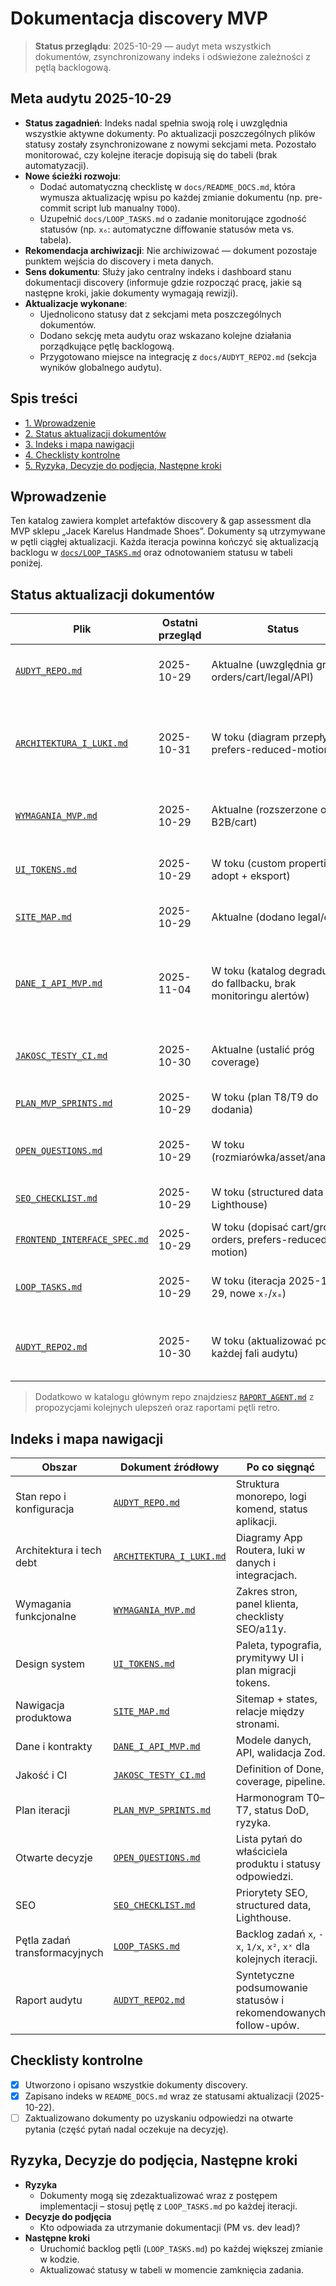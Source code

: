 # Dokumentacja discovery MVP

> **Status przeglądu**: 2025-10-29 — audyt meta wszystkich dokumentów, zsynchronizowany indeks i odświeżone zależności z pętlą backlogową.

## Meta audytu 2025-10-29
- **Status zagadnień**: Indeks nadal spełnia swoją rolę i uwzględnia wszystkie aktywne dokumenty. Po aktualizacji poszczególnych plików statusy zostały zsynchronizowane z nowymi sekcjami meta. Pozostało monitorować, czy kolejne iteracje dopisują się do tabeli (brak automatyzacji).
- **Nowe ścieżki rozwoju**:
  - Dodać automatyczną checklistę w `docs/README_DOCS.md`, która wymusza aktualizację wpisu po każdej zmianie dokumentu (np. pre-commit script lub manualny `TODO`).
  - Uzupełnić `docs/LOOP_TASKS.md` o zadanie monitorujące zgodność statusów (np. `x₆`: automatyczne diffowanie statusów meta vs. tabela).
- **Rekomendacja archiwizacji**: Nie archiwizować — dokument pozostaje punktem wejścia do discovery i meta danych.
- **Sens dokumentu**: Służy jako centralny indeks i dashboard stanu dokumentacji discovery (informuje gdzie rozpocząć pracę, jakie są następne kroki, jakie dokumenty wymagają rewizji).
- **Aktualizacje wykonane**:
  - Ujednolicono statusy dat z sekcjami meta poszczególnych dokumentów.
  - Dodano sekcję meta audytu oraz wskazano kolejne działania porządkujące pętlę backlogową.
  - Przygotowano miejsce na integrację z `docs/AUDYT_REPO2.md` (sekcja wyników globalnego audytu).

## Spis treści
- [1. Wprowadzenie](#wprowadzenie)
- [2. Status aktualizacji dokumentów](#status-aktualizacji-dokumentow)
- [3. Indeks i mapa nawigacji](#indeks-i-mapa-nawigacji)
- [4. Checklisty kontrolne](#checklisty-kontrolne)
- [5. Ryzyka, Decyzje do podjęcia, Następne kroki](#ryzyka-decyzje-do-podjecia-nastepne-kroki)

## Wprowadzenie
Ten katalog zawiera komplet artefaktów discovery & gap assessment dla MVP sklepu „Jacek Karelus Handmade Shoes”. Dokumenty są utrzymywane w pętli ciągłej aktualizacji. Każda iteracja powinna kończyć się aktualizacją backlogu w [`docs/LOOP_TASKS.md`](./LOOP_TASKS.md) oraz odnotowaniem statusu w tabeli poniżej.

## Status aktualizacji dokumentów
| Plik | Ostatni przegląd | Status | Kolejny krok w pętli |
| --- | --- | --- | --- |
| [`AUDYT_REPO.md`](./AUDYT_REPO.md) | 2025-10-29 | Aktualne (uwzględnia group-orders/cart/legal/API) | Zweryfikować po dodaniu nowych aplikacji lub migracji Drizzle. |
| [`ARCHITEKTURA_I_LUKI.md`](./ARCHITEKTURA_I_LUKI.md) | 2025-10-31 | W toku (diagram przepływu, prefers-reduced-motion) | Przygotować diagram danych (UI ↔ cache ↔ Drizzle) i zaplanować monitoring `/api/catalog/health`. |
| [`WYMAGANIA_MVP.md`](./WYMAGANIA_MVP.md) | 2025-10-29 | Aktualne (rozszerzone o B2B/cart) | Zamknąć TODO dla backendu zamówień i rozszerzenia SEO (robots/sitemap). |
| [`UI_TOKENS.md`](./UI_TOKENS.md) | 2025-10-29 | W toku (custom properties adopt + eksport) | Rozszerzyć tokens na nowe widoki i przygotować eksport JSON. |
| [`SITE_MAP.md`](./SITE_MAP.md) | 2025-10-29 | Aktualne (dodano legal/cart) | Dopisać mapy ekranów dla `/cart` i `/group-orders`. |
| [`DANE_I_API_MVP.md`](./DANE_I_API_MVP.md) | 2025-11-04 | W toku (katalog degraduje się do fallbacku, brak monitoringu alertów) | Dopisać testy SSR katalogu (`pnpm test:integration`) i opisać alerting healthchecku + obserwację ostrzeżeń fallbacku. |
| [`JAKOSC_TESTY_CI.md`](./JAKOSC_TESTY_CI.md) | 2025-10-30 | Aktualne (ustalić próg coverage) | Zdecydować o progu coverage i automatyzacji checklisty PR. |
| [`PLAN_MVP_SPRINTS.md`](./PLAN_MVP_SPRINTS.md) | 2025-10-29 | W toku (plan T8/T9 do dodania) | Dopisać zadania dla `/group-orders` i `/cart`. |
| [`OPEN_QUESTIONS.md`](./OPEN_QUESTIONS.md) | 2025-10-29 | W toku (rozmiarówka/asset/analityka) | Zaplanować warsztat discovery i zebrać materiały brandowe. |
| [`SEO_CHECKLIST.md`](./SEO_CHECKLIST.md) | 2025-10-29 | W toku (structured data + Lighthouse) | Przygotować snippet `JSON-LD` i checklistę testów SEO. |
| [`FRONTEND_INTERFACE_SPEC.md`](./FRONTEND_INTERFACE_SPEC.md) | 2025-10-29 | W toku (dopisać cart/group-orders, prefers-reduced-motion) | Uzupełnić sekcje nowych widoków i checklistę ruchu. |
| [`LOOP_TASKS.md`](./LOOP_TASKS.md) | 2025-10-29 | W toku (iteracja 2025-10-29, nowe `x₇`/`x₈`) | Zaplanować kolejną iterację po domknięciu zadań `x₁`–`x₆`. |
| [`AUDYT_REPO2.md`](./AUDYT_REPO2.md) | 2025-10-30 | W toku (aktualizować po każdej fali audytu) | Synchronizować statusy `x₆`–`x₈` po zmianach w dokumentacji discovery. |

> Dodatkowo w katalogu głównym repo znajdziesz [`RAPORT_AGENT.md`](../RAPORT_AGENT.md) z propozycjami kolejnych ulepszeń oraz raportami pętli retro.

## Indeks i mapa nawigacji
| Obszar | Dokument źródłowy | Po co sięgnąć |
| --- | --- | --- |
| Stan repo i konfiguracja | [`AUDYT_REPO.md`](./AUDYT_REPO.md) | Struktura monorepo, logi komend, status aplikacji. |
| Architektura i tech debt | [`ARCHITEKTURA_I_LUKI.md`](./ARCHITEKTURA_I_LUKI.md) | Diagramy App Routera, luki w danych i integracjach. |
| Wymagania funkcjonalne | [`WYMAGANIA_MVP.md`](./WYMAGANIA_MVP.md) | Zakres stron, panel klienta, checklisty SEO/a11y. |
| Design system | [`UI_TOKENS.md`](./UI_TOKENS.md) | Paleta, typografia, prymitywy UI i plan migracji tokens. |
| Nawigacja produktowa | [`SITE_MAP.md`](./SITE_MAP.md) | Sitemap + states, relacje między stronami. |
| Dane i kontrakty | [`DANE_I_API_MVP.md`](./DANE_I_API_MVP.md) | Modele danych, API, walidacja Zod. |
| Jakość i CI | [`JAKOSC_TESTY_CI.md`](./JAKOSC_TESTY_CI.md) | Definition of Done, coverage, pipeline. |
| Plan iteracji | [`PLAN_MVP_SPRINTS.md`](./PLAN_MVP_SPRINTS.md) | Harmonogram T0–T7, status DoD, ryzyka. |
| Otwarte decyzje | [`OPEN_QUESTIONS.md`](./OPEN_QUESTIONS.md) | Lista pytań do właściciela produktu i statusy odpowiedzi. |
| SEO | [`SEO_CHECKLIST.md`](./SEO_CHECKLIST.md) | Priorytety SEO, structured data, Lighthouse. |
| Pętla zadań transformacyjnych | [`LOOP_TASKS.md`](./LOOP_TASKS.md) | Backlog zadań `x`, `-x`, `1/x`, `x²`, `xˣ` dla kolejnych iteracji. |
| Raport audytu | [`AUDYT_REPO2.md`](./AUDYT_REPO2.md) | Syntetyczne podsumowanie statusów i rekomendowanych follow-upów. |

## Checklisty kontrolne
- [x] Utworzono i opisano wszystkie dokumenty discovery.
- [x] Zapisano indeks w `README_DOCS.md` wraz ze statusami aktualizacji (2025-10-22).
- [ ] Zaktualizowano dokumenty po uzyskaniu odpowiedzi na otwarte pytania (część pytań nadal oczekuje na decyzję).

## Ryzyka, Decyzje do podjęcia, Następne kroki
- **Ryzyka**
  - Dokumenty mogą się zdezaktualizować wraz z postępem implementacji – stosuj pętlę z `LOOP_TASKS.md` po każdej iteracji.
- **Decyzje do podjęcia**
  - Kto odpowiada za utrzymanie dokumentacji (PM vs. dev lead)?
- **Następne kroki**
  - Uruchomić backlog pętli (`LOOP_TASKS.md`) po każdej większej zmianie w kodzie.
  - Aktualizować statusy w tabeli w momencie zamknięcia zadania.
